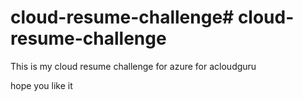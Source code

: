 # cloud-resume-challenge# cloud-resume-challenge

This is my cloud resume challenge for azure for acloudguru  

hope you like it 


